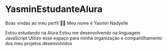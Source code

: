 # YasminEstudanteAlura
Boas vindas ao meu perfil 💙💙
Meu nome é Yasmin Nadyelle

Estou estudando na Alura
Estou me desenvolvendo na linguagem JavaScript
Utilizo esse espaço para minha organização e compartilhamento dos meu projetos desenvolvidos
